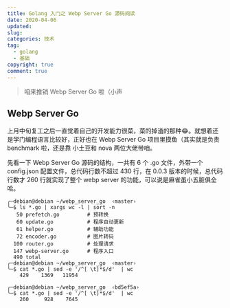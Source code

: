 ```yaml
---
title: Golang 入门之 Webp Server Go 源码阅读
date: 2020-04-06
updated:
slug:
categories: 技术
tag:
  - golang
  - 基础
copyright: true
comment: true
---
```


>   咱来推销 Webp Server Go 啦（小声

## Webp Server Go

上月中旬复工之后一直觉着自己的开发能力很菜，菜的掉渣的那种😂。就想着还是学门编程语言比较好，正好也在 Webp Server Go 项目里摸鱼（其实就是负责 benchmark 啦，还是靠 小土豆和 nova 两位大佬带咱。

先看一下 Webp Server Go 源码的结构，一共有 6 个 .go 文件，外带一个 config.json 配置文件，总代码行数不超过 430 行，在 0.0.3 版本的时候，总代码行数才 260 行就实现了整个 webp server 的功能，可以说是麻雀虽小五脏俱全哈。

```shell
╭─debian@debian ~/webp_server_go  ‹master›
╰─$ ls *.go | xargs wc -l | sort -n
   50 prefetch.go         # 预转换
   60 update.go           # 程序自动更新
   61 helper.go           # 辅助功能
   72 encoder.go          # 图片转码
  100 router.go           # 处理请求
  147 webp-server.go      # 程序入口
  490 total
╭─debian@debian ~/webp_server_go  ‹master›
╰─$ cat *.go | sed -e '/^[ \t]*$/d'  | wc
    429    1369   11954
   
╭─debian@debian ~/webp_server_go  ‹bd5ef5a›
╰─$ cat *.go | sed -e '/^[ \t]*$/d'  | wc
    260     928    7645
```

